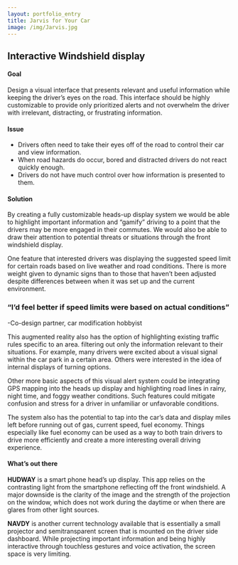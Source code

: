 ```yaml
---
layout: portfolio_entry
title: Jarvis for Your Car
image: /img/Jarvis.jpg
---
```


<h2>Interactive Windshield display</h2>

<h4>Goal</h4>
<p>Design a visual interface that presents relevant and useful information while keeping the driver’s eyes on the road. This interface should be highly customizable to provide only prioritized alerts and not overwhelm the driver with irrelevant, distracting, or frustrating information.
</p>
<h4>Issue</h4>
<ul>
<li>Drivers often need to take their eyes off of the road to control their car and view information.</li>
<li>When road hazards do occur, bored and distracted drivers do not react quickly enough.</li>
<li>Drivers do not have much control over how information is presented to them.</li>
</ul>

<h4>Solution</h4>
<p>By creating a fully customizable heads-up display system we would be able to highlight important information and “gamify” driving to a point that the drivers may be more engaged in their commutes. We would also be able to draw their attention to potential threats or situations through the front windshield display.
</p>
<p>One feature that interested drivers was displaying the suggested speed limit for certain roads based on live weather and road conditions. There is more weight given to dynamic signs than to those that haven’t been adjusted despite differences between when it was set up and the current environment.
</p>
<p><h3>“I’d feel better if speed limits were based on actual conditions”</h3></p>
<p>-Co-design partner, car modification hobbyist</p>

<p>This augmented reality also has the option of highlighting existing traffic rules specific to an area.  filtering out only the information relevant to their situations. For example, many drivers were excited about a visual signal within the car park in a certain area. Others were interested in the idea of internal displays of turning options.
</p>
<p>Other more basic aspects of this visual alert system could be integrating GPS mapping into the heads up display and highlighting road lines in rainy, night time, and foggy weather conditions. Such features could mitigate confusion and stress for a driver in unfamiliar or unfavorable conditions.
</p>
<p>The system also has the potential to tap into the car’s data and display miles left before running out of gas, current speed, fuel economy. Things especially like fuel economy can be used as a way to both train drivers to drive more efficiently and create a more interesting overall driving experience.
</p>
<h4>What’s out there</h4>
<p><strong>HUDWAY</strong> is a smart phone head’s up display. This app relies on the contrasting light from the smartphone reflecting off the front windshield. A major downside is the clarity of the image and the strength of the projection on the window, which does not work during the daytime or when there are glares from other light sources. 
</p>
<p><strong>NAVDY</strong> is another current technology available that is essentially a small projector and semitransparent screen that is mounted on the driver side dashboard. While projecting important information and being highly interactive through touchless gestures and voice activation, the screen space is very limiting.
</p>
